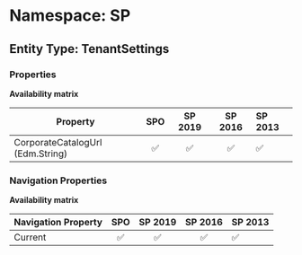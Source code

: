 # Namespace: SP

## Entity Type: TenantSettings

### Properties

**Availability matrix**

Property | SPO | SP 2019 | SP 2016 | SP 2013
----------|:---:|:-------:|:-------:|:-------
CorporateCatalogUrl (Edm.String) | ✅ | ✅ | ✅ | ✅

### Navigation Properties

**Availability matrix**

Navigation Property | SPO | SP 2019 | SP 2016 | SP 2013
----------|:---:|:-------:|:-------:|:-------
Current | ✅ | ✅ | ✅ | ✅